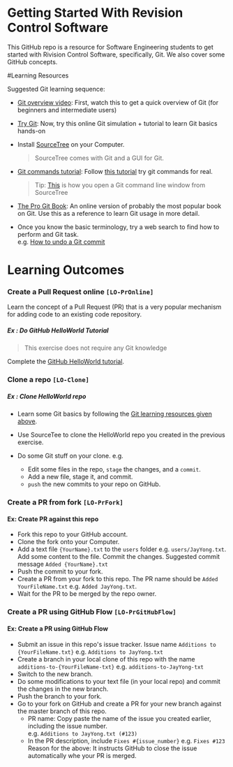 # Getting Started With Revision Control Software

This GitHub repo is a resource for Software Engineering students to get started with Rivision Control Software, 
specifically, Git. We also cover some GitHub concepts.

#Learning Resources

Suggested Git learning sequence:

* [Git overview video](http://www.youtube.com/watch?v=v40b3ExbM0c): 
  First, watch this to get a quick overview of Git (for beginners and intermediate users)  
* [Try Git](https://try.github.io): Now, try this online Git simulation + tutorial to learn Git basics hands-on
* Install [SourceTree](https://www.sourcetreeapp.com/) on your Computer.

  > SourceTree comes with Git and a GUI for Git.
* [Git commands tutorial](https://www.atlassian.com/git/tutorial/git-basics):
   Follow [this tutorial](https://www.atlassian.com/git/tutorials/setting-up-a-repository) try git commands
   for real.

   > Tip: [This](https://confluence.atlassian.com/sourcetreekb/using-terminal-in-sourcetree-781398580.html)
   is how you open a Git command line window from SourceTree
* [The Pro Git Book](http://git-scm.com/book): An online version of probably the
  most popular book on Git. Use this as a reference to learn Git usage in more detail.
* Once you know the basic terminology, try a web search to find how to perform and Git task.<br>
  e.g. [How to undo a Git commit](https://git-scm.com/book/en/v2/Git-Basics-Undoing-Things)

# Learning Outcomes

### Create a Pull Request online `[LO-PrOnline]`
Learn the concept of a Pull Request (PR) that is a very popular mechanism for adding code to
an existing code repository.

##### Ex : Do GitHub HelloWorld Tutorial

> This exercise does not require any Git knowledge

Complete the [GitHub HelloWorld tutorial](https://guides.github.com/activities/hello-world/).

### Clone a repo `[LO-Clone]`

##### Ex : Clone HelloWorld repo

* Learn some Git basics by following the [Git learning resources given above](#learning-resources).

* Use SourceTee to clone the HelloWorld repo you created in the previous exercise.
* Do some Git stuff on your clone. e.g. 
  * Edit some files in the repo, `stage` the changes, and a `commit`.
  * Add a new file, stage it, and commit.  
  * `push` the new commits to your repo on GitHub.

### Create a PR from fork `[LO-PrFork]`

#### Ex: Create PR against this repo

* Fork this repo to your GitHub account.
* Clone the fork onto your Computer.
* Add a text file `{YourName}.txt` to the `users` folder e.g. `users/JayYong.txt`. Add some content to the file. 
  Commit the changes. Suggested commit message `Added {YourName}.txt`
* Push the commit to your fork.
* Create a PR from your fork to this repo. The PR name should be `Added YourFileName.txt` e.g. `Added JayYong.txt`.
* Wait for the PR to be merged by the repo owner.

### Create a PR using GitHub Flow `[LO-PrGitHubFlow]`

#### Ex: Create a PR using GitHub Flow

* Submit an issue in this repo's issue tracker. Issue name `Additions to {YourFileName.txt}` 
  e.g. `Additions to JayYong.txt`
* Create a branch in your local clone of this repo with the name `additions-to-{YourFileName-txt}` 
  e.g. `additions-to-JayYong-txt`
* Switch to the new branch.
* Do some modifications to your text file (in your local repo) and commit the changes in the new branch.
* Push the branch to your fork.
* Go to your fork on GitHub and create a PR for your new branch against the master branch of this repo.
  * PR name: Copy paste the name of the issue you created earlier, including the issue number. <br>
    e.g. `Additions to JayYong.txt (#123)`
  * In the PR description, include `Fixes #{issue_number}` e.g. `Fixes #123` 
    Reason for the above: It instructs GitHub to close the issue automatically whe your PR is merged.
  